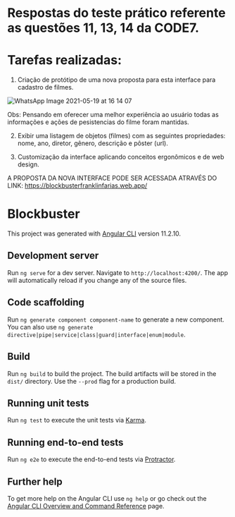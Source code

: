 # Respostas do teste prático referente as questões 11, 13, 14 da CODE7.

# Tarefas realizadas:

1. Criação de protótipo de uma nova proposta para esta interface para cadastro de filmes. 

![WhatsApp Image 2021-05-19 at 16 14 07](https://user-images.githubusercontent.com/40403320/122763613-e847f000-d274-11eb-80d2-038035ac28fc.jpeg)


Obs: Pensando em oferecer uma melhor experiência ao usuário todas as informações e ações de pesistencias do filme foram mantidas. 

2. Exibir uma listagem de objetos (filmes) com as seguintes propriedades: nome, ano, diretor, gênero, descrição e pôster (url).

3. Customização da interface aplicando conceitos ergonômicos e de web design.

A PROPOSTA DA NOVA INTERFACE PODE SER ACESSADA ATRAVÉS DO LINK:
https://blockbusterfranklinfarias.web.app/






# Blockbuster

This project was generated with [Angular CLI](https://github.com/angular/angular-cli) version 11.2.10.


## Development server

Run `ng serve` for a dev server. Navigate to `http://localhost:4200/`. The app will automatically reload if you change any of the source files.

## Code scaffolding

Run `ng generate component component-name` to generate a new component. You can also use `ng generate directive|pipe|service|class|guard|interface|enum|module`.

## Build

Run `ng build` to build the project. The build artifacts will be stored in the `dist/` directory. Use the `--prod` flag for a production build.

## Running unit tests

Run `ng test` to execute the unit tests via [Karma](https://karma-runner.github.io).

## Running end-to-end tests

Run `ng e2e` to execute the end-to-end tests via [Protractor](http://www.protractortest.org/).

## Further help

To get more help on the Angular CLI use `ng help` or go check out the [Angular CLI Overview and Command Reference](https://angular.io/cli) page.
